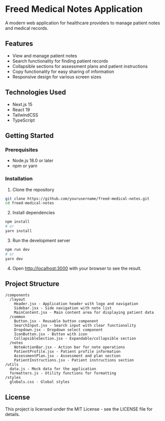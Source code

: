 # Freed Medical Notes Application

A modern web application for healthcare providers to manage patient notes and medical records.

## Features

- View and manage patient notes
- Search functionality for finding patient records
- Collapsible sections for assessment plans and patient instructions
- Copy functionality for easy sharing of information
- Responsive design for various screen sizes

## Technologies Used

- Next.js 15
- React 19
- TailwindCSS
- TypeScript

## Getting Started

### Prerequisites

- Node.js 18.0 or later
- npm or yarn

### Installation

1. Clone the repository
```bash
git clone https://github.com/yourusername/freed-medical-notes.git
cd freed-medical-notes
```

2. Install dependencies
```bash
npm install
# or
yarn install
```

3. Run the development server
```bash
npm run dev
# or
yarn dev
```

4. Open [http://localhost:3000](http://localhost:3000) with your browser to see the result.

## Project Structure

```
/components
  /layout
    Header.jsx - Application header with logo and navigation
    Sidebar.jsx - Side navigation with note list
    MainContent.jsx - Main content area for displaying patient data
  /common
    Button.jsx - Reusable button component
    SearchInput.jsx - Search input with clear functionality
    Dropdown.jsx - Dropdown select component
    IconButton.jsx - Button with icon
    CollapsibleSection.jsx - Expandable/collapsible section
  /notes
    NoteActionBar.jsx - Action bar for note operations
    PatientProfile.jsx - Patient profile information
    AssessmentPlan.jsx - Assessment and plan section
    PatientInstructions.jsx - Patient instructions section
/utils
  data.js - Mock data for the application
  formatters.js - Utility functions for formatting
/styles
  globals.css - Global styles
```

## License

This project is licensed under the MIT License - see the LICENSE file for details.
